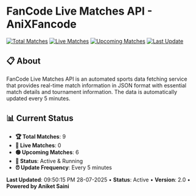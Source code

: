 # FanCode Live Matches API - AniXFancode

[![Total Matches](https://img.shields.io/badge/Total%20Matches-9-blue)](https://github.com/AniketSainiOp/AniXFancode)
[![Live Matches](https://img.shields.io/badge/Live%20Matches-0-red)](https://github.com/AniketSainiOp/AniXFancode)
[![Upcoming Matches](https://img.shields.io/badge/Upcoming%20Matches-6-green)](https://github.com/AniketSainiOp/AniXFancode)
[![Last Update](https://img.shields.io/badge/Last%20Update-09%3A50%3A15%20PM%2028-07-2025-orange)](https://github.com/AniketSainiOp/AniXFancode)

## 📋 About

FanCode Live Matches API is an automated sports data fetching service that provides real-time match information in JSON format with essential match details and tournament information. The data is automatically updated every 5 minutes.

## 📊 Current Status

- **🏆 Total Matches**: 9
- **🔴 Live Matches**: 0
- **🟢 Upcoming Matches**: 6
- **📡 Status**: Active & Running
- **⏰ Update Frequency**: Every 5 minutes

**Last Updated**: 09:50:15 PM 28-07-2025 • **Status**: Active • **Version**: 2.0 • **Powered by Aniket Saini**
